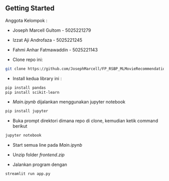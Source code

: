 ## Getting Started

Anggota Kelompok : 
- Joseph Marcell Gultom - 5025221279
- Izzat Aji Androfaza - 5025221245
- Fahmi Anhar Fatmawaddin - 5025221143


- Clone repo ini:
```bash
git clone https://github.com/JosephMarcell/FP_RSBP_MLMovieRecommendation.git
```

- Install kedua library ini :
```bash
pip install pandas
pip install scikit-learn
```

- _Main.ipynb_ dijalankan menggunakan jupyter notebook
```bash
pip install jupyter
```

- Buka prompt direktori dimana repo di clone, kemudian ketik command berikut
```bash
jupyter notebook
```

- Start semua line pada _Main.ipynb_

- Unzip folder _frontend.zip_

- Jalankan program dengan 
```bash
streamlit run app.py
```




